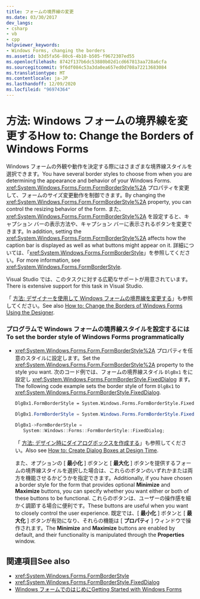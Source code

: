 ```yaml
---
title: フォームの境界線の変更
ms.date: 03/30/2017
dev_langs:
- csharp
- vb
- cpp
helpviewer_keywords:
- Windows Forms, changing the borders
ms.assetid: b3d5fa56-80c6-4b10-b505-f9672307ed55
ms.openlocfilehash: 8742f137b6dc53880b02d1cd667813aa728a6cfa
ms.sourcegitcommit: 9f6df084c53a3da0ea657ed0d708a72213683084
ms.translationtype: MT
ms.contentlocale: ja-JP
ms.lasthandoff: 12/09/2020
ms.locfileid: "96974364"
---
```

# <a name="how-to-change-the-borders-of-windows-forms"></a><span data-ttu-id="47dcc-102">方法: Windows フォームの境界線を変更する</span><span class="sxs-lookup"><span data-stu-id="47dcc-102">How to: Change the Borders of Windows Forms</span></span>

<span data-ttu-id="47dcc-103">Windows フォームの外観や動作を決定する際にはさまざまな境界線スタイルを選択できます。</span><span class="sxs-lookup"><span data-stu-id="47dcc-103">You have several border styles to choose from when you are determining the appearance and behavior of your Windows Forms.</span></span> <span data-ttu-id="47dcc-104"><xref:System.Windows.Forms.Form.FormBorderStyle%2A> プロパティを変更して、フォームのサイズ変更動作を制御できます。</span><span class="sxs-lookup"><span data-stu-id="47dcc-104">By changing the <xref:System.Windows.Forms.Form.FormBorderStyle%2A> property, you can control the resizing behavior of the form.</span></span> <span data-ttu-id="47dcc-105">また、<xref:System.Windows.Forms.Form.FormBorderStyle%2A> を設定すると、キャプション バーの表示方法や、キャプション バーに表示されるボタンを変更できます。</span><span class="sxs-lookup"><span data-stu-id="47dcc-105">In addition, setting the <xref:System.Windows.Forms.Form.FormBorderStyle%2A> affects how the caption bar is displayed as well as what buttons might appear on it.</span></span> <span data-ttu-id="47dcc-106">詳細については、「<xref:System.Windows.Forms.FormBorderStyle>」を参照してください。</span><span class="sxs-lookup"><span data-stu-id="47dcc-106">For more information, see <xref:System.Windows.Forms.FormBorderStyle>.</span></span>  
  
 <span data-ttu-id="47dcc-107">Visual Studio では、このタスクに対する広範なサポートが用意されています。</span><span class="sxs-lookup"><span data-stu-id="47dcc-107">There is extensive support for this task in Visual Studio.</span></span>  
  
 <span data-ttu-id="47dcc-108">「 [方法: デザイナーを使用して Windows フォームの境界線を変更する](/previous-versions/visualstudio/visual-studio-2010/yettzh3e(v=vs.100))」も参照してください。</span><span class="sxs-lookup"><span data-stu-id="47dcc-108">See also [How to: Change the Borders of Windows Forms Using the Designer](/previous-versions/visualstudio/visual-studio-2010/yettzh3e(v=vs.100)).</span></span>  
  
### <a name="to-set-the-border-style-of-windows-forms-programmatically"></a><span data-ttu-id="47dcc-109">プログラムで Windows フォームの境界線スタイルを設定するには</span><span class="sxs-lookup"><span data-stu-id="47dcc-109">To set the border style of Windows Forms programmatically</span></span>  
  
- <span data-ttu-id="47dcc-110"><xref:System.Windows.Forms.Form.FormBorderStyle%2A> プロパティを任意のスタイルに設定します。</span><span class="sxs-lookup"><span data-stu-id="47dcc-110">Set the <xref:System.Windows.Forms.Form.FormBorderStyle%2A> property to the style you want.</span></span> <span data-ttu-id="47dcc-111">次のコード例では、フォームの境界線スタイル `DlgBx1` をに設定し <xref:System.Windows.Forms.FormBorderStyle.FixedDialog> ます。</span><span class="sxs-lookup"><span data-stu-id="47dcc-111">The following code example sets the border style of form `DlgBx1` to <xref:System.Windows.Forms.FormBorderStyle.FixedDialog>.</span></span>  
  
    ```vb  
    DlgBx1.FormBorderStyle = System.Windows.Forms.FormBorderStyle.FixedDialog  
    ```  
  
    ```csharp  
    DlgBx1.FormBorderStyle = System.Windows.Forms.FormBorderStyle.FixedDialog;  
    ```  
  
    ```cpp  
    DlgBx1->FormBorderStyle =  
       System::Windows::Forms::FormBorderStyle::FixedDialog;  
    ```  
  
     <span data-ttu-id="47dcc-112">「 [方法: デザイン時にダイアログボックスを作成する](/previous-versions/visualstudio/visual-studio-2010/55cz5x2c(v=vs.100))」も参照してください。</span><span class="sxs-lookup"><span data-stu-id="47dcc-112">Also see [How to: Create Dialog Boxes at Design Time](/previous-versions/visualstudio/visual-studio-2010/55cz5x2c(v=vs.100)).</span></span>  
  
     <span data-ttu-id="47dcc-113">また、オプションの [ **最小化** ] ボタンと [ **最大化** ] ボタンを提供するフォームの境界線スタイルを選択した場合は、これらのボタンのいずれかまたは両方を機能させるかどうかを指定できます。</span><span class="sxs-lookup"><span data-stu-id="47dcc-113">Additionally, if you have chosen a border style for the form that provides optional **Minimize** and **Maximize** buttons, you can specify whether you want either or both of these buttons to be functional.</span></span> <span data-ttu-id="47dcc-114">これらのボタンは、ユーザーの操作感を細かく調節する場合に便利です。</span><span class="sxs-lookup"><span data-stu-id="47dcc-114">These buttons are useful when you want to closely control the user experience.</span></span> <span data-ttu-id="47dcc-115">既定では、[ **最小化** ] ボタンと [ **最大化** ] ボタンが有効になり、それらの機能は [ **プロパティ** ] ウィンドウで操作されます。</span><span class="sxs-lookup"><span data-stu-id="47dcc-115">The **Minimize** and **Maximize** buttons are enabled by default, and their functionality is manipulated through the **Properties** window.</span></span>  
  
## <a name="see-also"></a><span data-ttu-id="47dcc-116">関連項目</span><span class="sxs-lookup"><span data-stu-id="47dcc-116">See also</span></span>

- <xref:System.Windows.Forms.FormBorderStyle>
- <xref:System.Windows.Forms.FormBorderStyle.FixedDialog>
- [<span data-ttu-id="47dcc-117">Windows フォームでのはじめに</span><span class="sxs-lookup"><span data-stu-id="47dcc-117">Getting Started with Windows Forms</span></span>](getting-started-with-windows-forms.md)
